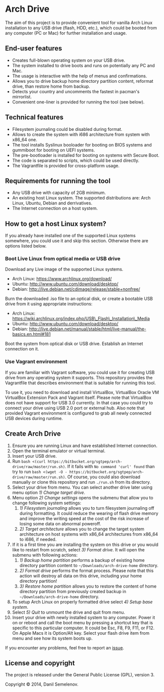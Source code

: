 # Arch Drive

The aim of this project is to provide convenient tool for vanilla Arch Linux installation to any USB drive (flash, HDD, etc.), which could be booted from any computer (PC or Mac) for further installation and usage.

## End-user features

- Creates full-blown operating system on your USB drive.
- The system installed to drive boots and runs on potentially any PC and Mac.
- The usage is interactive with the help of menus and confirmations.
- Allows you to drive backup home directory partition content, reformat drive, than restore home from backup.
- Detects your country and uncomments the fastest in pacman's mirrorlist.
- Convenient one-liner is provided for running the tool (see below).

## Technical features

- Filesystem journaling could be disabled during format.
- Allows to create the system with i686 architecture from system with x86\_64 one.
- The tool installs Syslinux booloader for booting on BIOS systems and gummiboot for booting on UEFI systems.
- The pre-bootloader is installed for booting on systems with Secure Boot.
- The code is separated to scripts, which could be used directly.
- The Vagrantfile is provided for cross-platform usage.

## Requirements for running the tool

- Any USB drive with capacity of 2GB minimum.
- An existing host Linux system. The supported distributions are: Arch Linux, Ubuntu, Debian and derrivatives.
- The Internet connection on a host system.

## How to get a host Linux system?

If you already have installed one of the supported Linux systems somewhere, you could use it and skip this section. Otherwise there are options listed below.

### Boot Live Linux from optical media or USB drive

Download any Live image of the supported Linux systems.

- Arch Linux: https://www.archlinux.org/download/
- Ubuntu: http://www.ubuntu.com/download/desktop/
- Debian: http://live.debian.net/cdimage/release/stable+nonfree/

Burn the downloaded .iso file to an optical disk, or create a bootable USB drive from it using appropriate instructions:

- Arch Linux: https://wiki.archlinux.org/index.php/USB\_Flash\_Installation\_Media
- Ubuntu: http://www.ubuntu.com/download/desktop/
- Debian: http://live.debian.net/manual/stable/html/live-manual/the-basics.en.html#181

Boot the system from optical disk or USB drive. Establish an Internet connection on it.

### Use Vagrant environment

If you are familiar with Vagrant software, you could use it for creating USB drive from any operating system it supports. This repository provides the Vagrantfile that describes environment that is suitable for running this tool.

To use it, you need to download and install VirtualBox, VirtualBox Oracle VM VirtualBox Extension Pack and Vagrant itself. Please note that VirtualBox does not have support for USB 3.0 currently. In that case you could try to connect your drive using USB 2.0 port or external hub. Also note that provided Vagrant environment is configured to grab all newly connected USB devices during runtime.

## Create Arch Drive

1. Ensure you are running Linux and have established Internet connection.
2. Open the terminal emulator or virtual terminal.
3. Insert your USB drive.
4. Run `bash <(curl https://bitbucket.org/sgtpep/arch-drive/raw/master/run.sh)`. If it fails with `No command 'curl' found` than try to run `bash <(wget -O - https://bitbucket.org/sgtpep/arch-drive/raw/master/run.sh)`. Of course, you could also download manually or clone this repository and run `./run.sh` from its directory.
5. Select your drive from menu. You can select another drive later using menu option *1) Change target drive*.
6. Menu option *2) Change settings* opens the submenu that allow you to change following system settings:
    1. *1) Filesystem journaling* allows you to turn filesystem journaling off during formatting. It could reduce the wearing of flash drive memory and improve the writing speed at the cost of the risk increase of losing some data on abnormal poweroff.
    2. *2) Target architecture* allows you to change the target system architecture on host systems with x86\_64 architectures from x86\_64 to i686, if needed.
7. If it is a first time you are installing the system on this drive or you would like to restart from scratch, select *3) Format drive*. It will open the submenu with following actions:
    1. *1) Backup home partition* performs a backup of existing home directory partition content to `~/Downloads/arch-drive-home` directory.
    2. *2) Format drive* performs the format process. Please note that this action will destroy all data on this drive, including your home directory partition!
    3. *3) Restore home partition* allows you to restore the content of home directory partition from previously created backup in `~/Downloads/arch-drive-home` directory.
8. To setup Arch Linux on properly formatted drive select *4) Setup base system*.
9. Select *5) Quit* to unmount the drive and quit from menu.
10. Insert your drive with newly installed system to any computer. Power it on or reboot and call the boot menu by pressing a shortcut key that is specific to this particular computer. It could be Esc, F8, F9, F11, or F12. On Apple Macs it is Option/Alt key. Select your flash drive item from menu and see how its system boots up.

If you encounter any problems, feel free to report an [issue](https://bitbucket.org/sgtpep/arch-drive/issues).

## License and copyright

The project is released under the General Public License (GPL), version 3.

Copyright © 2014, Danil Semelenov.
